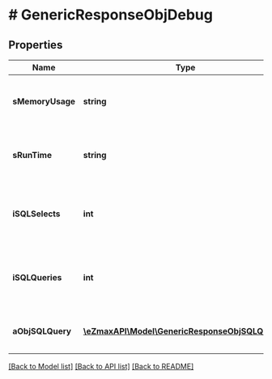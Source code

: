 # # GenericResponseObjDebug

## Properties

Name | Type | Description | Notes
------------ | ------------- | ------------- | -------------
**sMemoryUsage** | **string** | The peak memory allocated during the API request execution. Formatted as a human readable string | 
**sRunTime** | **string** | The total server execution time of the API request execution. Formatted as a human readable string | 
**iSQLSelects** | **int** | The number of SQL SELECT queries that were sent to the database server during the API request execution | 
**iSQLQueries** | **int** | The number of SQL INSERT/UPDATE/DELETE queries that were sent to the database server during the API request execution | 
**aObjSQLQuery** | [**\eZmaxAPI\Model\GenericResponseObjSQLQuery[]**](GenericResponseObjSQLQuery.md) | An array of the SQL Queries that were executed during the API request execution | 

[[Back to Model list]](../../README.md#documentation-for-models) [[Back to API list]](../../README.md#documentation-for-api-endpoints) [[Back to README]](../../README.md)


